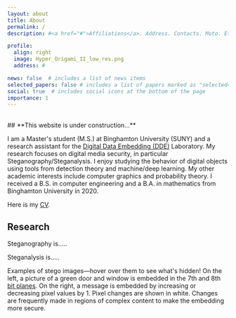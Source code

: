 ```yaml
---
layout: about
title: About
permalink: /
description: #<a href="#">Affiliations</a>. Address. Contacts. Moto. Etc.

profile:
  align: right
  image: Hyper_Origami_II_low_res.png
  address: #

news: false  # includes a list of news items
selected_papers: false # includes a list of papers marked as "selected={true}"
social: true  # includes social icons at the bottom of the page
importance: 1
---
```


<br>
## **This website is under construction...**
<br>

I am a Master's student (M.S.) at Binghamton University (SUNY) and a research assistant for the [Digital Data Embedding (DDE)](http://dde.binghamton.edu/) Laboratory. My research focuses on digital media security, in particular Steganography/Steganalysis. I enjoy studying the behavior of digital objects using tools from detection theory and machine/deep learning. My other academic interests include computer graphics and probability theory. I received a B.S. in computer engineering and a B.A. in mathematics from Binghamton University in 2020.

Here is my [CV](/assets/pdf/example_pdf.pdf). 

## Research

Steganography is.....

Steganalysis is.....

<div class="row justify-content-around align-items-center">
    <div class="col-sm-5">
      <div class="img-stack">
        <img class="img-fluid rounded z-depth-1" src="{{ '/assets/img/6_steg.png' | relative_url }}" alt="" title="example image">
        <div class="stacklens">
          <img class="img-back" src="{{ '/assets/img/6_steg_msg.png' | relative_url }}" alt="">
        </div>
      </div>
    </div>
    <div class="col-sm-5">
      <div class="img-stack">
        <img class="img-fluid rounded z-depth-1" src="{{ '/assets/img/stego_example.png' | relative_url }}" alt="" title="example image">
        <div class="stacklens">
          <img class="img-back" src="{{ '/assets/img/stego_changes_example.png' | relative_url }}" alt="">  
        </div>
      </div>
    </div>
</div>
<div class="caption">
    Examples of stego images—hover over them to see what's hidden! On the left, a picture of a green door and window is embedded in the 7th and 8th <a href="https://en.wikipedia.org/wiki/Bit_plane">bit planes</a>. On the right, a message is embedded by increasing or decreasing pixel values by 1. Pixel changes are shown in white. Changes are frequently made in regions of complex content to make the embedding more secure.
</div>



